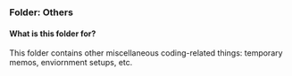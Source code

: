### Folder: Others

#### What is this folder for?

This folder contains other miscellaneous coding-related things:
temporary memos, enviornment setups, etc.
